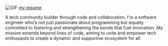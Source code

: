 

![GIF](https://github.com/Adonai-Technologies/Adonai-Technologies/assets/130577072/61376437-7fa5-4724-b4d7-b16ee4b2640c)
[my resume](https://github.com/Adonai-Technologies/Adonai-Technologies/files/13252435/my.resume1.pdf)

A tech community builder through code and collaboration, I'm a software engineer who's not just passionate about programming but equally committed to fostering and strengthening the bonds that fuel innovation. My mission extends beyond lines of code, aiming to unite and empower tech enthusiasts to create a dynamic and supportive ecosystem for all.












<!---
Adonai-Technologies/Adonai-Technologies is a ✨ special ✨ repository because its `README.md` (this file) appears on your GitHub profile.
You can click the Preview link to take a look at your changes.
--->
